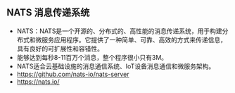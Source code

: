 ## NATS 消息传递系统
- NATS：NATS是一个开源的、分布式的、高性能的消息传递系统，用于构建分布式和微服务应用程序。它提供了一种简单、可靠、高效的方式来传递信息，具有良好的可扩展性和容错性。
- 能够达到每秒8-11百万个消息，整个程序很小只有3M。
- NATS适合云基础设施的消息通信系统、IoT设备消息通信和微服务架构。
- https://github.com/nats-io/nats-server
- https://nats.io/
